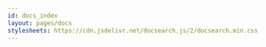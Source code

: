 ```yaml
---
id: docs_index
layout: pages/docs
stylesheets: https://cdn.jsdelivr.net/docsearch.js/2/docsearch.min.css
---
```

